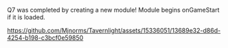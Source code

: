 Q7 was completed by creating a new module!
Module begins onGameStart if it is loaded. 

https://github.com/Mjnorms/Tavernlight/assets/15336051/13689e32-d86d-4254-b198-c3bcf0e59850

